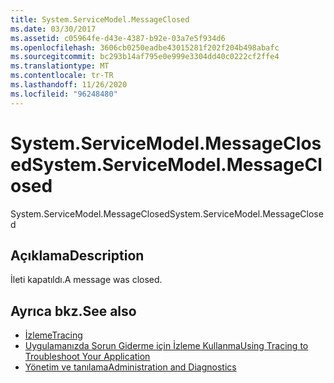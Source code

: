 ```yaml
---
title: System.ServiceModel.MessageClosed
ms.date: 03/30/2017
ms.assetid: c05964fe-d43e-4387-b92e-03a7e5f934d6
ms.openlocfilehash: 3606cb0250eadbe43015281f202f204b498abafc
ms.sourcegitcommit: bc293b14af795e0e999e3304dd40c0222cf2ffe4
ms.translationtype: MT
ms.contentlocale: tr-TR
ms.lasthandoff: 11/26/2020
ms.locfileid: "96248480"
---
```

# <a name="systemservicemodelmessageclosed"></a><span data-ttu-id="701a1-102">System.ServiceModel.MessageClosed</span><span class="sxs-lookup"><span data-stu-id="701a1-102">System.ServiceModel.MessageClosed</span></span>

<span data-ttu-id="701a1-103">System.ServiceModel.MessageClosed</span><span class="sxs-lookup"><span data-stu-id="701a1-103">System.ServiceModel.MessageClosed</span></span>  
  
## <a name="description"></a><span data-ttu-id="701a1-104">Açıklama</span><span class="sxs-lookup"><span data-stu-id="701a1-104">Description</span></span>  

 <span data-ttu-id="701a1-105">İleti kapatıldı.</span><span class="sxs-lookup"><span data-stu-id="701a1-105">A message was closed.</span></span>  
  
## <a name="see-also"></a><span data-ttu-id="701a1-106">Ayrıca bkz.</span><span class="sxs-lookup"><span data-stu-id="701a1-106">See also</span></span>

- [<span data-ttu-id="701a1-107">İzleme</span><span class="sxs-lookup"><span data-stu-id="701a1-107">Tracing</span></span>](index.md)
- [<span data-ttu-id="701a1-108">Uygulamanızda Sorun Giderme için İzleme Kullanma</span><span class="sxs-lookup"><span data-stu-id="701a1-108">Using Tracing to Troubleshoot Your Application</span></span>](using-tracing-to-troubleshoot-your-application.md)
- [<span data-ttu-id="701a1-109">Yönetim ve tanılama</span><span class="sxs-lookup"><span data-stu-id="701a1-109">Administration and Diagnostics</span></span>](../index.md)
